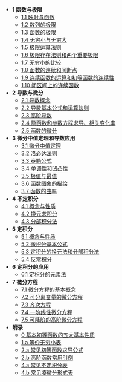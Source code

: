 * __1 函数与极限__
  * [1.1 映射与函数](1-function-and-limit/1.1)
  * [1.2 数列的极限](1-function-and-limit/1.2)
  * [1.3 函数的极限](1-function-and-limit/1.3)
  * [1.4 无穷小与无穷大](1-function-and-limit/1.4)
  * [1.5 极限运算法则](1-function-and-limit/1.5)
  * [1.6 极限存在法则和两个重要极限](1-function-and-limit/1.6)
  * [1.7 无穷小的比较](1-function-and-limit/1.7)
  * [1.8 函数的连续和间断点](1-function-and-limit/1.8)
  * [1.9 连续函数的运算和初等函数的连续性](1-function-and-limit/1.9)
  * [1.10 闭区间上的连续函数](1-function-and-limit/1.10)
* __2 导数与微分__
  * [2.1 导数概念](2-derivative-and-differential/2.1)
  * [2.2 导数基本公式和运算法则](2-derivative-and-differential/2.2)
  * [2.3 高阶导数](2-derivative-and-differential/2.3)
  * [2.4 隐函数和参数方程求导、相关变化率](2-derivative-and-differential/2.4)
  * [2.5 函数的微分](2-derivative-and-differential/2.5)
* __3 微分中值定理和导数应用__
  * [3.1 微分中值定理](3-function-differentiation-and-derivative-application/3.1)
  * [3.2 洛必达法则](3-function-differentiation-and-derivative-application/3.2)
  * [3.3 泰勒公式](3-function-differentiation-and-derivative-application/3.3)
  * [3.4 单调性和凹凸性](3-function-differentiation-and-derivative-application/3.4)
  * [3.5 极值与最值](3-function-differentiation-and-derivative-application/3.5)
  * [3.6 函数图象的描绘](3-function-differentiation-and-derivative-application/3.6)
  * [3.7 函数的曲率](3-function-differentiation-and-derivative-application/3.7)
* __4 不定积分__
  * [4.1 概念与性质](4-indefinite-integral/4.1)
  * [4.2 换元求积分](4-indefinite-integral/4.2)
  * [4.3 分部积分法](4-indefinite-integral/4.3)
* __5 定积分__
  * [5.1 概念与性质](5-definite-integral/5.1)
  * [5.2 微积分基本公式](5-definite-integral/5.2)
  * [5.3 定积分的换元法和分部积分法](5-definite-integral/5.3)
  * [5.4 反常积分](5-definite-integral/5.4)
* __6 定积分的应用__
  * [6.1 定积分的元素法](6-application-of-definite-integral/6.1)
* __7 微分方程__
  * [7.1 微分方程的基本概念](7-differential-equation/7.1)
  * [7.2 可分离变量的微分方程](7-differential-equation/7.2)
  * [7.3 齐次方程](7-differential-equation/7.3)
  * [7.4 一阶线性微分方程](7-differential-equation/7.4)
  * [7.5 可降阶的高阶微分方程](7-differential-equation/7.5)
* __附录__
  * [0 基本初等函数的五大基本性质](0)
  * [1.a 等价无穷小表](1-function-and-limit/1.a)
  * [2.a 常见初等函数求导公式](2-derivative-and-differential/2.a)
  * [2.b 高阶函数常用引例](2-derivative-and-differential/2.b)
  * [4.a 常见不定积分表](4-indefinite-integral/4.a)
  * [4.b 常见凑微分形式表](4-indefinite-integral/4.b)